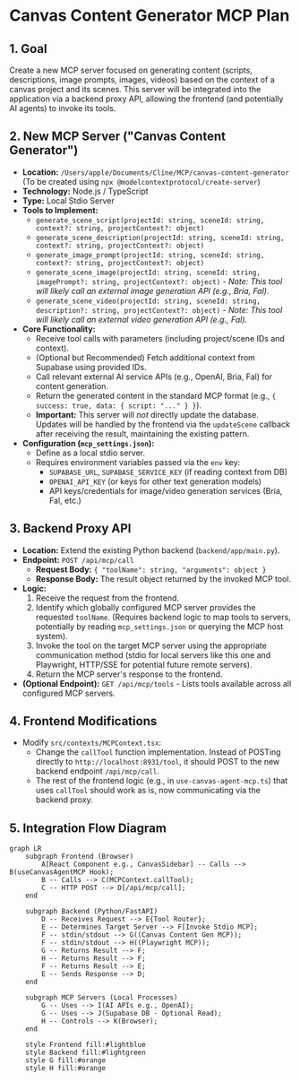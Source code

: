 # Canvas Content Generator MCP Plan

## 1. Goal

Create a new MCP server focused on generating content (scripts, descriptions, image prompts, images, videos) based on the context of a canvas project and its scenes. This server will be integrated into the application via a backend proxy API, allowing the frontend (and potentially AI agents) to invoke its tools.

## 2. New MCP Server ("Canvas Content Generator")

*   **Location:** `/Users/apple/Documents/Cline/MCP/canvas-content-generator` (To be created using `npx @modelcontextprotocol/create-server`)
*   **Technology:** Node.js / TypeScript
*   **Type:** Local Stdio Server
*   **Tools to Implement:**
    *   `generate_scene_script(projectId: string, sceneId: string, context?: string, projectContext?: object)`
    *   `generate_scene_description(projectId: string, sceneId: string, context?: string, projectContext?: object)`
    *   `generate_image_prompt(projectId: string, sceneId: string, context?: string, projectContext?: object)`
    *   `generate_scene_image(projectId: string, sceneId: string, imagePrompt?: string, projectContext?: object)` - *Note: This tool will likely call an external image generation API (e.g., Bria, Fal).*
    *   `generate_scene_video(projectId: string, sceneId: string, description?: string, projectContext?: object)` - *Note: This tool will likely call an external video generation API (e.g., Fal).*
*   **Core Functionality:**
    *   Receive tool calls with parameters (including project/scene IDs and context).
    *   (Optional but Recommended) Fetch additional context from Supabase using provided IDs.
    *   Call relevant external AI service APIs (e.g., OpenAI, Bria, Fal) for content generation.
    *   Return the generated content in the standard MCP format (e.g., `{ success: true, data: { script: "..." } }`).
    *   **Important:** This server will *not* directly update the database. Updates will be handled by the frontend via the `updateScene` callback after receiving the result, maintaining the existing pattern.
*   **Configuration (`mcp_settings.json`):**
    *   Define as a local stdio server.
    *   Requires environment variables passed via the `env` key:
        *   `SUPABASE_URL`, `SUPABASE_SERVICE_KEY` (if reading context from DB)
        *   `OPENAI_API_KEY` (or keys for other text generation models)
        *   API keys/credentials for image/video generation services (Bria, Fal, etc.)

## 3. Backend Proxy API

*   **Location:** Extend the existing Python backend (`backend/app/main.py`).
*   **Endpoint:** `POST /api/mcp/call`
    *   **Request Body:** `{ "toolName": string, "arguments": object }`
    *   **Response Body:** The result object returned by the invoked MCP tool.
*   **Logic:**
    1.  Receive the request from the frontend.
    2.  Identify which globally configured MCP server provides the requested `toolName`. (Requires backend logic to map tools to servers, potentially by reading `mcp_settings.json` or querying the MCP host system).
    3.  Invoke the tool on the target MCP server using the appropriate communication method (stdio for local servers like this one and Playwright, HTTP/SSE for potential future remote servers).
    4.  Return the MCP server's response to the frontend.
*   **(Optional Endpoint):** `GET /api/mcp/tools` - Lists tools available across all configured MCP servers.

## 4. Frontend Modifications

*   Modify `src/contexts/MCPContext.tsx`:
    *   Change the `callTool` function implementation. Instead of POSTing directly to `http://localhost:8931/tool`, it should POST to the new backend endpoint `/api/mcp/call`.
    *   The rest of the frontend logic (e.g., in `use-canvas-agent-mcp.ts`) that uses `callTool` should work as is, now communicating via the backend proxy.

## 5. Integration Flow Diagram

```mermaid
graph LR
    subgraph Frontend (Browser)
        A[React Component e.g., CanvasSidebar] -- Calls --> B(useCanvasAgentMCP Hook);
        B -- Calls --> C(MCPContext.callTool);
        C -- HTTP POST --> D[/api/mcp/call];
    end

    subgraph Backend (Python/FastAPI)
        D -- Receives Request --> E{Tool Router};
        E -- Determines Target Server --> F[Invoke Stdio MCP];
        F -- stdin/stdout --> G((Canvas Content Gen MCP));
        F -- stdin/stdout --> H((Playwright MCP));
        G -- Returns Result --> F;
        H -- Returns Result --> F;
        F -- Returns Result --> E;
        E -- Sends Response --> D;
    end

    subgraph MCP Servers (Local Processes)
        G -- Uses --> I(AI APIs e.g., OpenAI);
        G -- Uses --> J(Supabase DB - Optional Read);
        H -- Controls --> K(Browser);
    end

    style Frontend fill:#lightblue
    style Backend fill:#lightgreen
    style G fill:#orange
    style H fill:#orange